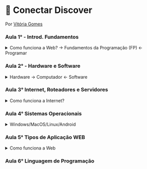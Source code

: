 # :space_invader: Conectar Discover
Por [Vitória Gomes](https://github.com/vitoriacgomes)
### Aula 1° - Introd. Fundamentos
 <details>
  <summary>Como funciona a Web? -> Fundamentos da Programação (FP) <- Programar</summary>
 
   ***Programar***

-> Programar é por um lado relacionado a algoritmos (passos para resolver um problema, uma sequência lógica) e a Lógica de Programação (aplicando os passos para construir o algoritmo), entender como o computador funciona. E por outro lado dar instruções ( em cima de dados, com a manipulação, fazemos como uma receita de bolo) Resolver Problemas ( Entender o problema como chave, pois não da pra seguir sem ter conhecimento total da questão).  

***Como funciona a Web?*** 

-> Existe o  caminho Simples: vocÊ digita o site que quer entrar como: google.com.br, e já é direcionado para ele. E existe o caminho Avançado: 1° digita a Url (localizador e identificador): https:// google.com.br,(http-trocar mensagem entre computadores) assim foi iniciada uma comunicação entre o computador (cliente) com o servidor. 2° O endereço é convertido em um IP (49,73,21,21) através do DNS(converte dominio em IP). 3° Seu pedido está percorrendo diversos proxies(encaminha os pacotes). 4° seu pedido chega ao servidor, servidor analisa e da a resposta.
</details>
 
### Aula 2° - Hardware e Software

 <details>
  <summary>Hardware -> Computador <- Software</summary>


***Hardware***
 -> Hardware é um termo técnico que se refere a parte físisca do computador e seus outros microeletronicos. (monitor, teclado, mouse, camera)
 
- *Periféricos*
 -> Dispositivo auxiliar usado para enviar ou receber informações do computador. Parte do Hardware.

***Software***
-> Conjunto de instruções que permite controlar um aparelho eletrônico. Parte lógica do computador. 

- *Firmware* 
 -> Armazenar as informações para que o equipamento funcione corretamente. Pertence a um circuito integrado (chip) de memória hardware. 
 
 - *Drivers*
  -> Ponte entre o sistema operacional e o firmware dos dispositivos eletrônicos. 
 
***Dentro do Computador***
 - *RAM*
  ->Espaço tempórario de informações do sistema operacional. 
 
 - *HD e SSD*
  -> HD usa pratos mecânicos e um cabeçote móvel de leitura/gravação para acessar dados. SSD possui apenas chips de memória. ( Memória a longo prazo ) 
- *Processador*
 -> Cérebro do computador. Linguagem em 0101 ( binario ), tem formato de chip. Transforma dados em informações. 
  </details>
  
### Aula 3° Internet, Roteadores e Servidores
   <details>
  <summary>Como funciona a Internet?</summary>

 ***Internet*** -> Redes interligadas pelo mundo inteiro. Com o objetivo de interligar computadores e fornecer aos usuarios informações.
   
***Rede de Computadores*** -> Conexâo de dispositivos para permitir a transmissão de daddos. Comunicação na internet é feita por protocolos (regras)
   
***IP e Mac Address*** -> Protocol é o número identificador dado a cada computador, ou roteador, pelo provedor de internet no momento da concção a rede. Atravès do IP o computador pode enviar e receber dados na internet.
   
***Servidores*** -> Computador equipado com um ou mais processadores, portas de comunicação, softwares e outros sistemas. 
   
***DNS*** -> São responsaveis por localizar e traduzir para números IP os endereços dos sites que digitamos. Permite que acesse um site digitando um endereço nominal em lugar de números. 
   
***HTTP*** -> È um protocolo de transferência de dados.  
    </details>
  
### Aula 4° Sistemas Operacionais
  
 <details>
  <summary> Windows/MacOS/Linux/Android</summary>
  
  ***O que é um Sistema Operacional*** -> É a interface entre usúario e a máquina, ela que controla o aparelho (gerencia os dispositivos, gerencia os aplicativos e as tarefas). Conversa com o computador na linguagem da máquina.
-> Caracteristicas: Controle de hardware e Gerenciamento do Software. Se liga a experiência do usuário. 

***Grupos de Sistemas Operacionais***
  
  UNIX - linux, OS X, Android, iOS
  WINDOWS - 7, 10, Server.
  
***Tipos de Interfaces do Usuário***
  
  GUI -> Interface gráfica, elementos gráficos. ( cursor do mouse ou touch, Criar arquivos e pastas, área de trabalho)
  
  CLI -> Linhas de comando, emitir comandos em texto para o computador. (criar arquivos e pastas)
  
***Modulos de Sistemas Operacionais***
  
  Kernel -> Responsavel pela memoria, processos, armazenamentos e dispositivos. Primeiro módulo a ser iniciado. 
  
  Gerenciador de processos -> promama em execução. Pode ser executado em paralelo. 
  
  Gerenciador de arquivos -> Lido com o gerenciamento e armazenamento de arquivos (pastas, videos, documentos)
  
  Ferramentas de gerenciamento -> TArefas (task manager, activity) e Pacotes (chocolatey, brew, apt, snap)
  </details>
  
  ### Aula 5° Tipos de Aplicação WEB
  
  <details>
  <summary> Como funciona a Web </summary>
  
- *WebPage* -> (pagina da Web) Ela é acessada pelo navegador, encontrado pelo URL universal.Resposta dada pelo servidor é uma copia da pagina.(HTM, CSS, JavaScript).
  
- *Websites* -> Podem ser estaticos (a pag continua a mesma, alteração direto no código e por quem criou, nn interage com banco de dados) ou dinamicos. 
  
- *Aplicação WEB* ->Programa que vive no servidor (linuagens de programação, banco de dados) Exemplo: Gmail, Figma, Youtube.
  
- *Front-end x Back-end* -> Front ( Focado no cliente, digitar o URL e fazer um pedido para o servidor. São utilizados HTML, CSS, Javascript, Imagens) e Back (focado no servidor, recebe o pedido do front-end. Tecnologias são PHP,Java, Python, Javascript).
   </details>
 
### Aula 6° Linguagem de Programação
  
  
  
  
  
  
  
